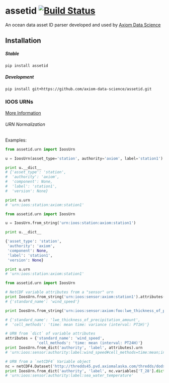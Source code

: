 # assetid  [![Build Status](https://travis-ci.org/axiom-data-science/assetid.svg)](https://travis-ci.org/axiom-data-science/assetid)

An ocean data asset ID parser developed and used by [Axiom Data Science](http://axiomdatascience.com)


## Installation

##### Stable

    pip install assetid

##### Development

    pip install git+https://github.com/axiom-data-science/assetid.git


### IOOS URNs
[More Information](https://geo-ide.noaa.gov/wiki/index.php?title=IOOS_Conventions_for_Observing_Asset_Identifiers)

###### URN Normalization

Examples:

```python
from assetid.urn import IoosUrn

u = IoosUrn(asset_type='station', authority='axiom', label='station1')

print u.__dict__
# {'asset_type': 'station',
#  'authority': 'axiom',
#  'component': None,
#  'label': 'station1',
#  'version': None}

print u.urn
# 'urn:ioos:station:axiom:station1'
```

```python
from assetid.urn import IoosUrn

u = IoosUrn.from_string('urn:ioos:station:axiom:station1')

print u.__dict__

{'asset_type': 'station',
 'authority': 'axiom',
 'component': None,
 'label': 'station1',
 'version': None}

print u.urn
# 'urn:ioos:station:axiom:station1'
```

```python
from assetid.urn import IoosUrn

# NetCDF variable attributes from a "sensor" urn
print IoosUrn.from_string('urn:ioos:sensor:axiom:station1').attributes()
# {'standard_name': 'wind_speed'}

print IoosUrn.from_string('urn:ioos:sensor:axiom:foo:lwe_thickness_of_precipitation_amount#cell_methods=time:mean,time:variance;interval=pt1h').attributes()

# {'standard_name': 'lwe_thickness_of_precipitation_amount',
#  'cell_methods': 'time: mean time: variance (interval: PT1H)'}

# URN from `dict` of variable attributes
attributes = {'standard_name': 'wind_speed',
              'cell_methods': 'time: mean (interval: PT24H)'}
print IoosUrn.from_dict('authority', 'label', attributes).urn
# 'urn:ioos:sensor:authority:label:wind_speed#cell_methods=time:mean;interval=pt24h'

# URN from a `netCDF4` Variable object
nc = netCDF4.Dataset('http://thredds45.pvd.axiomalaska.com/thredds/dodsC/grabbag/USGS_CMG_WH_OBS/WFAL/9001rcm-a.nc')
print IoosUrn.from_dict('authority', 'label', nc.variables['T_28'].dict).urn
# 'urn:ioos:sensor:authority:label:sea_water_temperature'
```
